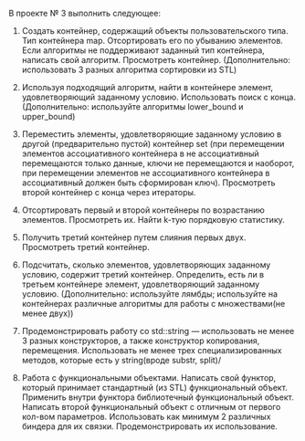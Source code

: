 В проекте № 3 выполнить следующее:

1. Создать контейнер, содержащий объекты пользовательского типа. Тип контейнера map. Отсортировать его по убыванию элементов. Если алгоритмы не поддерживают заданный тип контейнера, написать свой алгоритм. Просмотреть контейнер. (Дополнительно: использовать 3 разных алгоритма сортировки из STL)

2. Используя подходящий алгоритм, найти в контейнере элемент, удовлетворяющий заданному условию. Использовать поиск с конца. (Дополнительно: используйте алгоритмы lower_bound и upper_bound)

3. Переместить элементы, удовлетворяющие заданному условию в другой (предварительно пустой) контейнер set (при перемещении элементов ассоциативного контейнера в не ассоциативный перемещаются только данные, ключи не перемещаются и наоборот, при перемещении элементов не ассоциативного контейнера в ассоциативный должен быть сформирован ключ). Просмотреть второй контейнер с конца через итераторы.

4. Отсортировать первый и второй контейнеры по возрастанию элементов. Просмотреть их. Найти k-тую порядковую статистику.

5. Получить третий контейнер путем слияния первых двух. Просмотреть третий контейнер.

6. Подсчитать, сколько элементов, удовлетворяющих заданному условию, содержит третий контейнер. Определить, есть ли в третьем контейнере элемент, удовлетворяющий заданному условию. (Дополнительно: используйте лямбды; используйте на контейнерах различные алгоритмы для работы с множествами(не менее двух))

7. Продемонстрировать работу со std::string — использовать не менее 3 разных конструкторов, а также конструктор копирования, перемещения. Использовать не менее трех специализированных методов, которые есть у string(вроде substr, split)/

8. Работа с функциональными объектами. Написать свой функтор, который принимает стандартный (из STL) функциональный объект. Применить внутри функтора библиотечный функциональный объект. Написать второй функциональный объект с отличным от первого кол-вом параметров. Использовать как минимум 2 различных биндера для их связки. Продемонстрировать их использование.

